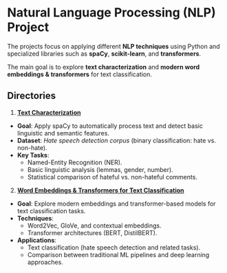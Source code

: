 # Natural Language Processing (NLP) Project

The projects focus on applying different **NLP techniques** using Python and specialized libraries such as **spaCy**, **scikit-learn**, and **transformers**.  

The main goal is to explore **text characterization** and **modern word embeddings & transformers** for text classification.

## Directories

1. [**Text Characterization**](text_characterization/)  
- **Goal**: Apply spaCy to automatically process text and detect basic linguistic and semantic features.  
- **Dataset**: *Hate speech detection corpus* (binary classification: hate vs. non-hate).  
- **Key Tasks**:
  - Named-Entity Recognition (NER).  
  - Basic linguistic analysis (lemmas, gender, number).  
  - Statistical comparison of hateful vs. non-hateful comments.  
2. [**Word Embeddings & Transformers for Text Classification**](word_embeddings_transformers/)  
- **Goal**: Explore modern embeddings and transformer-based models for text classification tasks.  
- **Techniques**:
  - Word2Vec, GloVe, and contextual embeddings.  
  - Transformer architectures (BERT, DistilBERT).  
- **Applications**:
  - Text classification (hate speech detection and related tasks).  
  - Comparison between traditional ML pipelines and deep learning approaches.
